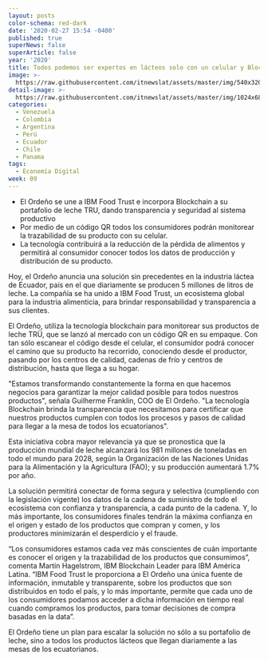 ```yaml
---
layout: posts
color-schema: red-dark
date: '2020-02-27 15:54 -0400'
published: true
superNews: false
superArticle: false
year: '2020'
title: Todos podemos ser expertos en lácteos solo con un celular y Blockchain
image: >-
  https://raw.githubusercontent.com/itnewslat/assets/master/img/540x320/Vacas-p.jpg
detail-image: >-
  https://raw.githubusercontent.com/itnewslat/assets/master/img/1024x680/Vacas-g.jpg
categories:
  - Venezuela
  - Colombia
  - Argentina
  - Perú
  - Ecuador
  - Chile
  - Panama
tags:
  - Economía Digital
week: 09
---
```

- El Ordeño se une a IBM Food Trust e incorpora Blockchain a su portafolio de leche TRU, dando transparencia y seguridad al sistema productivo
- Por medio de un código QR todos los consumidores podrán monitorear la trazabilidad de su producto con su celular.
- La tecnología contribuirá a la reducción de la pérdida de alimentos y permitirá al consumidor conocer todos los datos de producción y distribución de su producto.

Hoy, el Ordeño anuncia una solución sin precedentes en la industria láctea de Ecuador, país en el que diariamente se producen 5 millones de litros de leche. La compañía se ha unido a IBM Food Trust, un ecosistema global para la industria alimenticia, para brindar responsabilidad y transparencia a sus clientes.

El Ordeño, utiliza la tecnología blockchain para monitorear sus productos de leche TRÜ, que se lanzó al mercado con un código QR en su empaque. Con tan sólo escanear el código desde el celular, el consumidor podrá conocer el camino que su producto ha recorrido, conociendo desde el productor, pasando por los centros de calidad, cadenas de frío y centros de distribución, hasta que llega a su hogar.

"Estamos transformando constantemente la forma en que hacemos negocios para garantizar la mejor calidad posible para todos nuestros productos", señala Guilherme Franklin, COO de El Ordeño. "La tecnología Blockchain brinda la transparencia que necesitamos para certificar que nuestros productos cumplen con todos los procesos y pasos de calidad para llegar a la mesa de todos los ecuatorianos".

Esta iniciativa cobra mayor relevancia ya que se pronostica que la producción mundial de leche alcanzará los 981 millones de toneladas en todo el mundo para 2028, según la Organización de las Naciones Unidas para la Alimentación y la Agricultura (FAO); y su producción aumentará 1.7% por año.

La solución permitirá conectar de forma segura y selectiva (cumpliendo con la legislación vigente) los datos de la cadena de suministro de todo el ecosistema con confianza y transparencia, a cada punto de la cadena. Y, lo más importante, los consumidores finales tendrán la máxima confianza en el origen y estado de los productos que compran y comen, y los productores minimizarán el desperdicio y el fraude.

“Los consumidores estamos cada vez más conscientes de cuán importante es conocer el origen y la trazabilidad de los productos que consumimos”, comenta Martín Hagelstrom, IBM Blockchain Leader para IBM América Latina. “IBM Food Trust le proporciona a El Ordeño una única fuente de información, inmutable y transparente, sobre los productos que son distribuidos en todo el país, y lo más importante, permite que cada uno de los consumidores podamos acceder a dicha información en tiempo real cuando compramos los productos, para tomar decisiones de compra basadas en la data”. 

El Ordeño tiene un plan para escalar la solución no sólo a su portafolio de leche, sino a todos los productos lácteos que llegan diariamente a las mesas de los ecuatorianos.